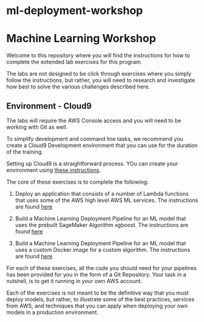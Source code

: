 # ml-deployment-workshop
# Machine Learning Workshop

Welcome to this repository where you will find the instructions for how to complete the extended lab exercises for this program.

The labs are not designed to be click through exercises where you simply follow the instructions, but rather, you will need to research and investigate how best to solve the various challenges described here.

## Environment - Cloud9

The labs will require the AWS Console access and you will need to be working with Git as well. 

To simplify development and command line tasks, we recommend you create a Cloud9 Development environment that you can use for the duration of the training. 

Setting up Cloud9 is a straightforward process. YOu can create your environment using [these instructions](cloud9.md).


The core of these exercises is to complete the following:

1. Deploy an application that consists of a number of Lambda functions that uses some of the AWS high level AWS ML services. The instructions are found [here](01_video_transcode_pipeline.md)


2. Build a Machine Learning Deployment Pipeline for an ML model that uses the prebuilt SageMaker Algorithm xgboost. The instructions are found [here](02_xgboost_customerchurn_pipeline.md.)

3. Build a Machine Learning Deployment Pipeline for an ML model that uses a custom Docker image for a custom algorithm. The instructions are found [here](03_custom_image_pipeline.md)




For each of these exercises, all the code you should need for your pipelines has been provided for you in the form of a Git Repository. Your task in a nutshell, is to get it running in your own AWS account.

Each of the exercises is not meant to be the definitive way that you must deploy models, but rather, to illustrate some of the best practices, services from AWS, and techniques that you can apply when deploying your own models in a production environment.

